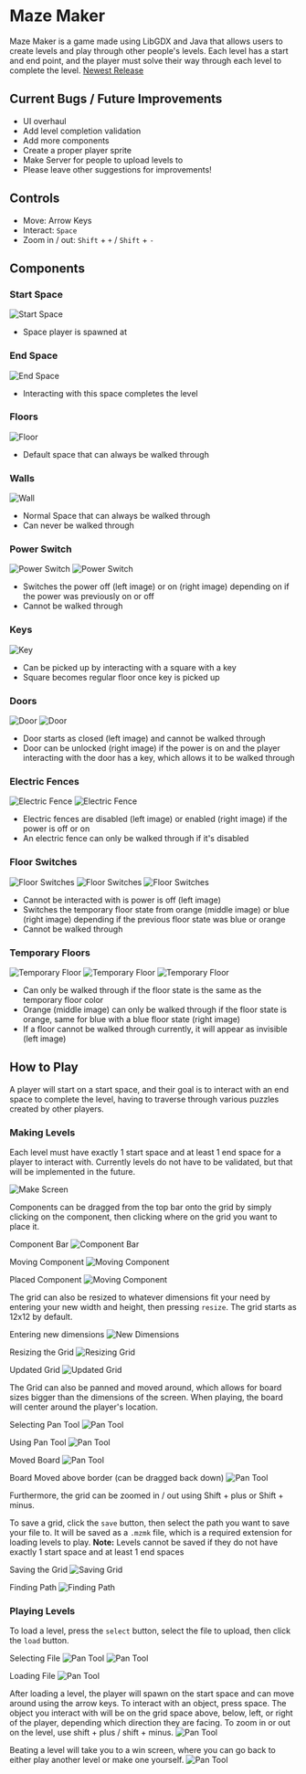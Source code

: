 # Maze Maker
Maze Maker is a game made using LibGDX and Java that allows users to create levels and play through other people's levels. Each level has a start and end point, and the player must solve their way through each level to complete the level. [Newest Release](https://github.com/ashviniyer21/maze-maker/releases)

## Current Bugs / Future Improvements
- UI overhaul
- Add level completion validation
- Add more components
- Create a proper player sprite
- Make Server for people to upload levels to
- Please leave other suggestions for improvements!

## Controls
- Move: Arrow Keys
- Interact: `Space`
- Zoom in / out: `Shift` + `+` / `Shift` + `-`

## Components
### Start Space
![Start Space](/core/assets/start.png)
- Space player is spawned at
### End Space
![End Space](/core/assets/end.png)
- Interacting with this space completes the level
### Floors
![Floor](/core/assets/floor.png)
- Default space that can always be walked through
### Walls
![Wall](/core/assets/wall.png)
- Normal Space that can always be walked through
- Can never be walked through
### Power Switch
![Power Switch](/core/assets/power-off.png) ![Power Switch](/core/assets/power-on.png)
- Switches the power off (left image) or on (right image) depending on if the power was previously on or off
- Cannot be walked through
### Keys
![Key](/core/assets/key.png)
- Can be picked up by interacting with a square with a key
- Square becomes regular floor once key is picked up
### Doors
![Door](/core/assets/closed-door.png) ![Door](/core/assets/open-door.png)
- Door starts as closed (left image) and cannot be walked through
- Door can be unlocked (right image) if the power is on and the player interacting with the door has a key, which allows it to be walked through
### Electric Fences
![Electric Fence](/core/assets/electric-fence-disabled.png) ![Electric Fence](/core/assets/electric-fence-enabled.png)
- Electric fences are disabled (left image) or enabled (right image) if the power is off or on
- An electric fence can only be walked through if it's disabled
### Floor Switches
![Floor Switches](/core/assets/switch-off.png) ![Floor Switches](/core/assets/switch-orange.png) ![Floor Switches](/core/assets/switch-blue.png)
- Cannot be interacted with is power is off (left image)
- Switches the temporary floor state from orange (middle image) or blue (right image) depending if the previous floor state was blue or orange
- Cannot be walked through
### Temporary Floors
![Temporary Floor](/core/assets/invisible-floor.png) ![Temporary Floor](/core/assets/orange-floor.png) ![Temporary Floor](/core/assets/blue-floor.png)
- Can only be walked through if the floor state is the same as the temporary floor color
- Orange (middle image) can only be walked through if the floor state is orange, same for blue with a blue floor state (right image)
- If a floor cannot be walked through currently, it will appear as invisible (left image)


## How to Play
A player will start on a start space, and their goal is to interact with an end space to complete the level, having to traverse through various puzzles created by other players.
### Making Levels
Each level must have exactly 1 start space and at least 1 end space for a player to interact with. Currently levels do not have to be validated, but that will be implemented in the future.

![Make Screen](/images/make-screen.png)

Components can be dragged from the top bar onto the grid by simply clicking on the component, then clicking where on the grid you want to place it.

Component Bar
![Component Bar](/images/placing-component-1.png)

Moving Component
![Moving Component](/images/placing-component-2.png)

Placed Component
![Moving Component](/images/placing-component-3.png)

The grid can also be resized to whatever dimensions fit your need by entering your new width and height, then pressing `resize`. The grid starts as 12x12 by default.

Entering new dimensions
![New Dimensions](/images/resize-1.png)

Resizing the Grid
![Resizing Grid](/images/resize-2.png)

Updated Grid
![Updated Grid](/images/resize-3.png)

The Grid can also be panned and moved around, which allows for board sizes bigger than the dimensions of the screen. When playing, the board will center around the player's location.

Selecting Pan Tool
![Pan Tool](/images/pan-1.png)

Using Pan Tool
![Pan Tool](/images/pan-2.png)

Moved Board
![Pan Tool](/images/pan-3.png)

Board Moved above border (can be dragged back down)
![Pan Tool](/images/pan-4.png)

Furthermore, the grid can be zoomed in / out using Shift + plus or Shift + minus.

To save a grid, click the `save` button, then select the path you want to save your file to. It will be saved as a `.mzmk` file, which is a required extension for loading levels to play. **Note:** Levels cannot be saved if they do not have exactly 1 start space and at least 1 end spaces

Saving the Grid
![Saving Grid](/images/save-1.png)

Finding Path
![Finding Path](/images/save-2.png)

### Playing Levels
To load a level, press the `select` button, select the file to upload, then click the `load` button.

Selecting File
![Pan Tool](/images/load-1.png)
![Pan Tool](/images/load-2.png)

Loading File
![Pan Tool](/images/load-3.png)

After loading a level, the player will spawn on the start space and can move around using the arrow keys. To interact with an object, press space. The object you interact with will be on the grid space above, below, left, or right of the player, depending which direction they are facing. To zoom in or out on the level, use shift + plus / shift + minus.
![Pan Tool](/images/playing-level.png)

Beating a level will take you to a win screen, where you can go back to either play another level or make one yourself.
![Pan Tool](/images/winning.png)
